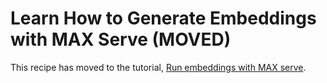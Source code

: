 # Learn How to Generate Embeddings with MAX Serve (MOVED)

This recipe has moved to the tutorial, [Run embeddings with MAX serve](https://docs.modular.com/max/tutorials/run-embeddings-with-max-serve/).
